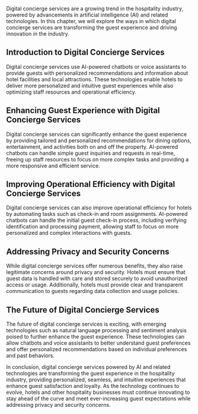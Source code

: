 
Digital concierge services are a growing trend in the hospitality industry, powered by advancements in artificial intelligence (AI) and related technologies. In this chapter, we will explore the ways in which digital concierge services are transforming the guest experience and driving innovation in the industry.

Introduction to Digital Concierge Services
------------------------------------------

Digital concierge services use AI-powered chatbots or voice assistants to provide guests with personalized recommendations and information about hotel facilities and local attractions. These technologies enable hotels to deliver more personalized and intuitive guest experiences while also optimizing staff resources and operational efficiency.

Enhancing Guest Experience with Digital Concierge Services
----------------------------------------------------------

Digital concierge services can significantly enhance the guest experience by providing tailored and personalized recommendations for dining options, entertainment, and activities both on and off the property. AI-powered chatbots can handle simple guest inquiries and requests in real-time, freeing up staff resources to focus on more complex tasks and providing a more responsive and efficient service.

Improving Operational Efficiency with Digital Concierge Services
----------------------------------------------------------------

Digital concierge services can also improve operational efficiency for hotels by automating tasks such as check-in and room assignments. AI-powered chatbots can handle the initial guest check-in process, including verifying identification and processing payment, allowing staff to focus on more personalized and complex interactions with guests.

Addressing Privacy and Security Concerns
----------------------------------------

While digital concierge services offer numerous benefits, they also raise legitimate concerns around privacy and security. Hotels must ensure that guest data is handled with care and stored securely to avoid unauthorized access or usage. Additionally, hotels must provide clear and transparent communication to guests regarding data collection and usage policies.

The Future of Digital Concierge Services
----------------------------------------

The future of digital concierge services is exciting, with emerging technologies such as natural language processing and sentiment analysis poised to further enhance the guest experience. These technologies can allow chatbots and voice assistants to better understand guest preferences and offer personalized recommendations based on individual preferences and past behaviors.

In conclusion, digital concierge services powered by AI and related technologies are transforming the guest experience in the hospitality industry, providing personalized, seamless, and intuitive experiences that enhance guest satisfaction and loyalty. As the technology continues to evolve, hotels and other hospitality businesses must continue innovating to stay ahead of the curve and meet ever-increasing guest expectations while addressing privacy and security concerns.
